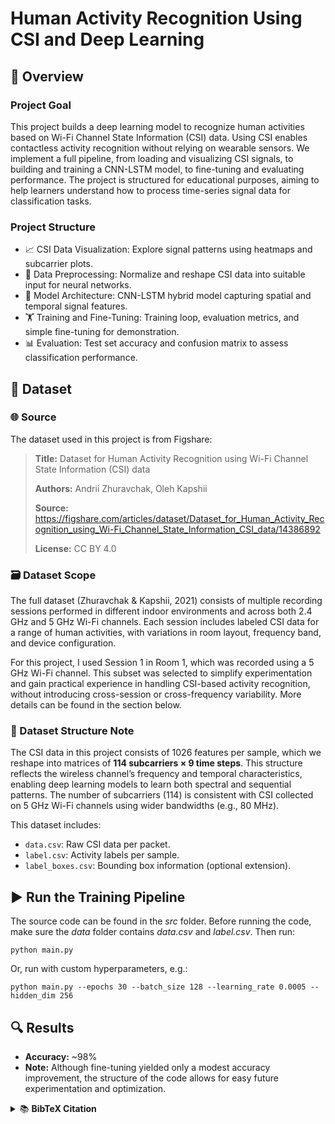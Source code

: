 # Human Activity Recognition Using CSI and Deep Learning

## 🧠 Overview 
### Project Goal
This project builds a deep learning model to recognize human activities based on Wi-Fi Channel State Information (CSI) data. Using CSI enables contactless activity recognition without relying on wearable sensors. We implement a full pipeline, from loading and visualizing CSI signals, to building and training a CNN-LSTM model, to fine-tuning and evaluating performance. The project is structured for educational purposes, aiming to help learners understand how to process time-series signal data for classification tasks.

### Project Structure
- 📈 CSI Data Visualization: Explore signal patterns using heatmaps and subcarrier plots.
- 🧹 Data Preprocessing: Normalize and reshape CSI data into suitable input for neural networks.
- 🧠 Model Architecture: CNN-LSTM hybrid model capturing spatial and temporal signal features.
- 🏋️ Training and Fine-Tuning: Training loop, evaluation metrics, and simple fine-tuning for demonstration.
- 📊 Evaluation: Test set accuracy and confusion matrix to assess classification performance.

## 📁 Dataset

### 🌐 Source
The dataset used in this project is from Figshare:​

> **Title:** Dataset for Human Activity Recognition using Wi-Fi Channel State Information (CSI) data
> 
> **Authors:** Andrii Zhuravchak, Oleh Kapshii
> 
> **Source:** https://figshare.com/articles/dataset/Dataset_for_Human_Activity_Recognition_using_Wi-Fi_Channel_State_Information_CSI_data/14386892
> 
> **License:** CC BY 4.0

### 🗃️ Dataset Scope
The full dataset (Zhuravchak & Kapshii, 2021) consists of multiple recording sessions performed in different indoor environments and across both 2.4 GHz and 5 GHz Wi-Fi channels. Each session includes labeled CSI data for a range of human activities, with variations in room layout, frequency band, and device configuration.

For this project, I used Session 1 in Room 1, which was recorded using a 5 GHz Wi-Fi channel. This subset was selected to simplify experimentation and gain practical experience in handling CSI-based activity recognition, without introducing cross-session or cross-frequency variability. More details can be found in the section below.

### 📐 Dataset Structure Note
The CSI data in this project consists of 1026 features per sample, which we reshape into matrices of **114 subcarriers × 9 time steps**. This structure reflects the wireless channel’s frequency and temporal characteristics, enabling deep learning models to learn both spectral and sequential patterns. The number of subcarriers (114) is consistent with CSI collected on 5 GHz Wi-Fi channels using wider bandwidths (e.g., 80 MHz).

This dataset includes:
- `data.csv`: Raw CSI data per packet.
- `label.csv`: Activity labels per sample.
- `label_boxes.csv`: Bounding box information (optional extension).

## ▶️ Run the Training Pipeline
The source code can be found in the _src_ folder. Before running the code, make sure the _data_ folder contains _data.csv_ and _label.csv_.
Then run:
```
python main.py
```
Or, run with custom hyperparameters, e.g.:
```
python main.py --epochs 30 --batch_size 128 --learning_rate 0.0005 --hidden_dim 256
```

## 🔍 Results
- **Accuracy:** ~98%
- **Note:** Although fine-tuning yielded only a modest accuracy improvement, the structure of the code allows for easy future experimentation and optimization.

<details> <summary>📚 <strong>BibTeX Citation</strong></summary>
@dataset{zhuravchak2021csi,
  author       = {Andrii Zhuravchak and Oleh Kapshii},
  title        = {{Dataset for Human Activity Recognition using Wi-Fi Channel State Information (CSI) data}},
  year         = 2021,
  publisher    = {figshare},
  doi          = {10.6084/m9.figshare.14386892},
  url          = {https://figshare.com/articles/dataset/Dataset_for_Human_Activity_Recognition_using_Wi-Fi_Channel_State_Information_CSI_data/14386892}
}
</details>
